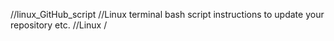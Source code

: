 //linux_GitHub_script
//Linux terminal bash script instructions to update your repository etc.
//Linux
/
